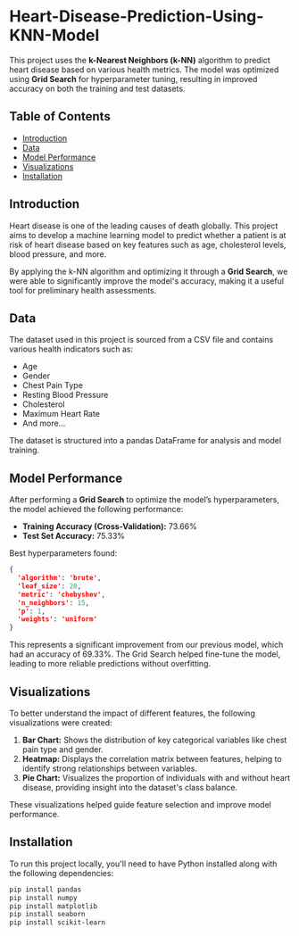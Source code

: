 # Heart-Disease-Prediction-Using-KNN-Model

This project uses the **k-Nearest Neighbors (k-NN)** algorithm to predict heart disease based on various health metrics. The model was optimized using **Grid Search** for hyperparameter tuning, resulting in improved accuracy on both the training and test datasets.

## Table of Contents

- [Introduction](#introduction)
- [Data](#data)
- [Model Performance](#model-performance)
- [Visualizations](#visualizations)
- [Installation](#installation)

## Introduction

Heart disease is one of the leading causes of death globally. This project aims to develop a machine learning model to predict whether a patient is at risk of heart disease based on key features such as age, cholesterol levels, blood pressure, and more.

By applying the k-NN algorithm and optimizing it through a **Grid Search**, we were able to significantly improve the model's accuracy, making it a useful tool for preliminary health assessments.

## Data

The dataset used in this project is sourced from a CSV file and contains various health indicators such as:

- Age
- Gender
- Chest Pain Type
- Resting Blood Pressure
- Cholesterol
- Maximum Heart Rate
- And more...

The dataset is structured into a pandas DataFrame for analysis and model training.

## Model Performance

After performing a **Grid Search** to optimize the model’s hyperparameters, the model achieved the following performance:

- **Training Accuracy (Cross-Validation):** 73.66%
- **Test Set Accuracy:** 75.33%

Best hyperparameters found:
```json
{
  'algorithm': 'brute',
  'leaf_size': 20,
  'metric': 'chebyshev',
  'n_neighbors': 15,
  'p': 1,
  'weights': 'uniform'
}
```

This represents a significant improvement from our previous model, which had an accuracy of 69.33%. The Grid Search helped fine-tune the model, leading to more reliable predictions without overfitting.

## Visualizations

To better understand the impact of different features, the following visualizations were created:

1. **Bar Chart:** Shows the distribution of key categorical variables like chest pain type and gender.
2. **Heatmap:** Displays the correlation matrix between features, helping to identify strong relationships between variables.
3. **Pie Chart:** Visualizes the proportion of individuals with and without heart disease, providing insight into the dataset's class balance.

These visualizations helped guide feature selection and improve model performance.

## Installation

To run this project locally, you'll need to have Python installed along with the following dependencies:

```bash
pip install pandas
pip install numpy
pip install matplotlib
pip install seaborn
pip install scikit-learn
```


